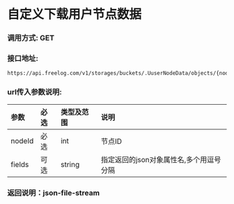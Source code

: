 # 自定义下载用户节点数据


### 调用方式: GET

### 接口地址:

```
https://api.freelog.com/v1/storages/buckets/.UuserNodeData/objects/{nodeId}/file
```

### url传入参数说明:

| 参数 | 必选 | 类型及范围 | 说明 |
| :--- | :--- | :--- | :--- |
| nodeId | 必选 | int | 节点ID |
| fields | 可选 | string | 指定返回的json对象属性名,多个用逗号分隔 |


### 返回说明：json-file-stream

